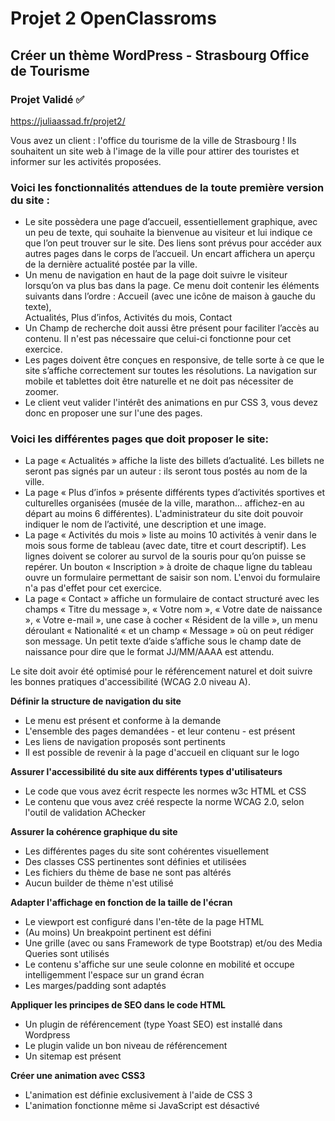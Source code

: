 # Projet 2 OpenClassroms
## Créer un thème WordPress - Strasbourg Office de Tourisme

### Projet Validé :white_check_mark:
https://juliaassad.fr/projet2/

Vous avez un client : l'office du tourisme de la ville de Strasbourg ! Ils souhaitent un site web à l'image de la ville 
pour attirer des touristes et informer sur les activités proposées.

### Voici les fonctionnalités attendues de la toute première version du site :

* Le site possèdera une page d’accueil, essentiellement graphique, avec un peu de texte, qui souhaite la bienvenue au 
  visiteur et lui indique ce que l’on peut trouver sur le site. Des liens sont prévus pour accéder aux autres pages dans 
  le corps de l’accueil. Un encart affichera un aperçu de la dernière actualité postée par la ville.
* Un menu de navigation en haut de la page doit suivre le visiteur lorsqu’on va plus bas dans la page. 
  Ce menu doit contenir les éléments suivants dans l’ordre : Accueil (avec une icône de maison à gauche du texte),  
  Actualités, Plus d’infos, Activités du mois, Contact
* Un Champ de recherche doit aussi être présent pour faciliter l’accès au contenu. Il n'est pas nécessaire que celui-ci 
  fonctionne pour cet exercice.
* Les pages doivent être conçues en responsive, de telle sorte à ce que le site s’affiche correctement sur toutes les 
  résolutions. La navigation sur mobile et tablettes doit être naturelle et ne doit pas nécessiter de zoomer.
* Le client veut valider l'intérêt des animations en pur CSS 3, vous devez donc en proposer une sur l'une des pages.

### Voici les différentes pages que doit proposer le site:

* La page « Actualités » affiche la liste des billets d’actualité. Les billets ne seront pas signés par un auteur : 
  ils seront tous postés au nom de la ville.
* La page « Plus d’infos »  présente différents types d’activités sportives et culturelles organisées 
  (musée de la ville, marathon… affichez-en au départ au moins 6 différentes). L'administrateur du site doit pouvoir indiquer 
  le nom de l’activité, une description et une image.
* La page « Activités du mois » liste au moins 10 activités à venir dans le mois sous forme de tableau 
  (avec date, titre et court descriptif). Les lignes doivent se colorer au survol de la souris pour qu’on puisse se repérer. 
  Un bouton « Inscription » à droite de chaque ligne du tableau ouvre un formulaire permettant de saisir son nom.  L'envoi 
  du formulaire n'a pas d'effet pour cet exercice.
* La page « Contact » affiche un formulaire de contact structuré avec les champs « Titre du message », « Votre nom », 
« Votre date de naissance », « Votre e-mail », une case à cocher « Résident de la ville », un menu déroulant « Nationalité « 
  et un champ « Message » où on peut rédiger son message. Un petit texte d’aide s’affiche sous le champ date de naissance 
  pour dire que le format JJ/MM/AAAA est attendu.

Le site doit avoir été optimisé pour le référencement naturel et doit suivre les bonnes pratiques d'accessibilité 
(WCAG 2.0 niveau A).

**Définir la structure de navigation du site**

* Le menu est présent et conforme à la demande
* L'ensemble des pages demandées - et leur contenu - est présent
* Les liens de navigation proposés sont pertinents
* Il est possible de revenir à la page d'accueil en cliquant sur le logo

**Assurer l'accessibilité du site aux différents types d'utilisateurs**

* Le code que vous avez écrit respecte les normes w3c HTML et CSS
* Le contenu que vous avez créé respecte la norme WCAG 2.0, selon l'outil de validation AChecker   

**Assurer la cohérence graphique du site**

* Les différentes pages du site sont cohérentes visuellement
* Des classes CSS pertinentes sont définies et utilisées
* Les fichiers du thème de base ne sont pas altérés
* Aucun builder de thème n'est utilisé

**Adapter l'affichage en fonction de la taille de l'écran**

* Le viewport est configuré dans l'en-tête de la page HTML
* (Au moins) Un breakpoint pertinent est défini
* Une grille (avec ou sans Framework de type Bootstrap) et/ou des Media Queries sont utilisés 
* Le contenu s'affiche sur une seule colonne en mobilité et occupe intelligemment l'espace sur un grand écran
* Les marges/padding sont adaptés

**Appliquer les principes de SEO dans le code HTML**

* Un plugin de référencement (type Yoast SEO) est installé dans Wordpress
* Le plugin valide un bon niveau de référencement
* Un sitemap est présent

**Créer une animation avec CSS3**

* L'animation est définie exclusivement à l'aide de CSS 3
* L'animation fonctionne même si JavaScript est désactivé
